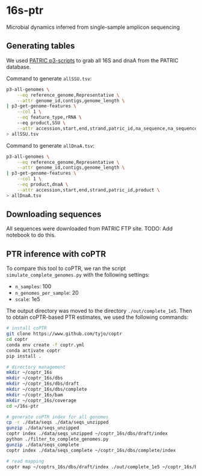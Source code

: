 # 16s-ptr
Microbial dynamics inferred from single-sample amplicon sequencing

## Generating tables
We used [PATRIC p3-scripts](https://github.com/PATRIC3/PATRIC-distribution) to grab all 16S and dnaA from the PATRIC database.

Command to generate `allSSU.tsv`:

```bash
p3-all-genomes \
    --eq reference_genome,Representative \
    --attr genome_id,contigs,genome_length \
| p3-get-genome-features \
    --col 1 \
    --eq feature_type,rRNA \ 
    --eq product,SSU \
    --attr accession,start,end,strand,patric_id,na_sequence,na_sequence_md5,product \
> allSSU.tsv
```

Command to generate `allDnaA.tsv`:

```bash
p3-all-genomes \
    --eq reference_genome,Representative \
    --attr genome_id,contigs,genome_length \
| p3-get-genome-features \
    --col 1 \
    --eq product,dnaA \
    --attr accession,start,end,strand,patric_id,product \
> allDnaA.tsv
```

## Downloading sequences
All sequences were downloaded from PATRIC FTP site. TODO: Add notebook to do this.

## PTR inference with coPTR
To compare this tool to coPTR, we ran the script `simulate_complete_genomes.py` with the following settings:
* `n_samples`: 100
* `n_genomes_per_sample`: 20
* `scale`: 1e5

The output directory was moved to the directory `./out/complete_1e5`. Then to obtain coPTR-based PTR estimates, we used the following commands:
```bash
# install coPTR
git clone https://www.github.com/tyjo/coptr
cd coptr
conda env create -f coptr.yml
conda activate coptr
pip install .

# directory management
mkdir ~/coptr_16s
mkdir ~/coptr_16s/dbs
mkdir ~/coptr_16s/dbs/draft
mkdir ~/coptr_16s/dbs/complete
mkdir ~/coptr_16s/bam
mkdir ~/coptr_16s/coverage
cd ~/16s-ptr

# generate coPTR index for all genomes
cp -r ./data/seqs ./data/seqs_unzipped
gunzip ./data/seqs_unzipped
coptr index ./data/seqs_unzipped ~/coptr_16s/dbs/draft/index
python ./filter_to_complete_genomes.py
gunzip ./data/seqs_complete
coptr index ./data/seqs_complete ~/coptr_16s/dbs/complete/index

# read mapping
coptr map ~/coptrs_16s/dbs/draft/index ./out/complete_1e5 ~/coptr_16s/bam
```